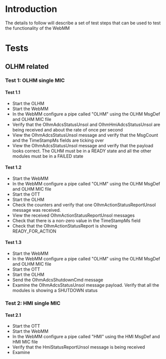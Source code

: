 # Introduction

The details to follow will describe a set of test steps that can be used to test the functionality of the WebMM

# Tests

## OLHM related

### Test 1: OLHM single MIC

#### Test 1.1

* Start the OLHM
* Start the WebMM
* In the WebMM configure a pipe called "OLHM" using the OLHM MsgDef and OLHM MIC file
* Verify that the OlhmAdcsStatusUnsol and OlhmHmiAdcsStatusUnsol are being received and about the rate of once per second
* View the OlhmAdcsStatusUnsol message and verify that the MsgCount and the TimeStampMs fields are ticking over
* View the OlhmAdcsStatusUnsol message and verify that the payload looks correct. The OLHM must be in a READY state and all the other modules must be in a FAILED state

#### Test 1.2

* Start the WebMM
* In the WebMM configure a pipe called "OLHM" using the OLHM MsgDef and OLHM MIC file
* Start the OTT
* Start the OLHM
* Check the counters and verify that one OlhmActionStatusReportUnsol message was received.
* View the received OlhmActionStatusReportUnsol messages
* Check that there is a non-zero value in the TimeStampMs field
* Check that the OlhmActionStatusReport is showing READY_FOR_ACTION

#### Test 1.3

* Start the WebMM
* In the WebMM configure a pipe called "OLHM" using the OLHM MsgDef and OLHM MIC file
* Start the OTT
* Start the OLHM
* Send the OlhmAdcsShutdownCmd message
* Examine the OlhmAdcsStatusUnsol message payload. Verify that all the modules is showing a SHUTDOWN status



### Test 2: HMI single MIC

#### Test 2.1

* Start the OTT
* Start the WebMM
* In the WebMM configure a pipe called "HMI" using the HMI MsgDef and HMI MIC file
* Verify that the HmiStatusReportUnsol message is being received
* Examine 